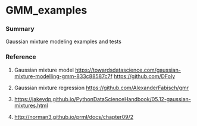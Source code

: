 # GMM_examples

### Summary
Gaussian mixture modeling examples and tests

### Reference
1. Gaussian mixture model 
https://towardsdatascience.com/gaussian-mixture-modelling-gmm-833c88587c7f
https://github.com/DFoly

2. Gaussian mixture regression
https://github.com/AlexanderFabisch/gmr

3. https://jakevdp.github.io/PythonDataScienceHandbook/05.12-gaussian-mixtures.html

4. http://norman3.github.io/prml/docs/chapter09/2
